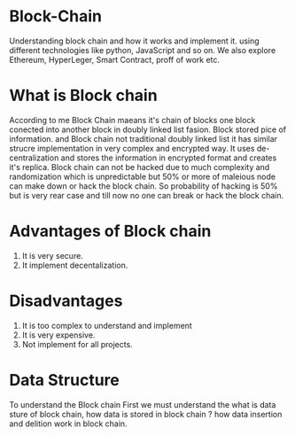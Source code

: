 # Block-Chain
Understanding block chain and how it works and implement it. using different technologies like python, JavaScript and so on.
We also explore Ethereum, HyperLeger, Smart Contract, proff of work etc. 
# What is Block chain
According to me Block Chain maeans it's chain of blocks one block conected into another block in doubly linked list fasion. Block stored pice of information. and Block chain not traditional doubly linked list it has similar strucre implementation in very complex and encrypted way. It uses de-centralization and stores the information in encrypted format and creates it's replica. Block chain can not be hacked due to much complexity and randomization which is unpredictable but 50% or more of maleious node can make down or hack the block chain. So probability of hacking is 50% but is very rear case and till now no one can break or hack the block chain.
# Advantages of Block chain
1. It is very secure.
2. It implement decentalization.
# Disadvantages
1. It is too complex to understand and implement
2. It is very expensive.
3. Not implement for all projects.
# Data Structure
To understand the Block chain First we must understand the what is data sture of block chain, how data is stored in block chain ?
how data insertion and delition work in block chain.


